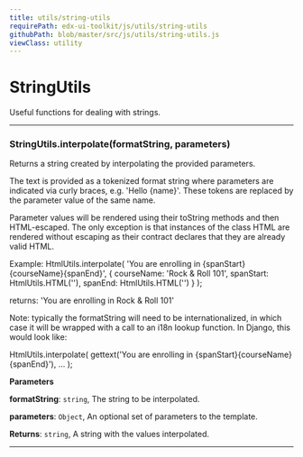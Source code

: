 ```yaml
---
title: utils/string-utils
requirePath: edx-ui-toolkit/js/utils/string-utils
githubPath: blob/master/src/js/utils/string-utils.js
viewClass: utility
---
```


# StringUtils

Useful functions for dealing with strings.



* * *

### StringUtils.interpolate(formatString, parameters) 

Returns a string created by interpolating the provided parameters.

The text is provided as a tokenized format string where parameters are
indicated via curly braces, e.g. 'Hello {name}'. These tokens are
replaced by the parameter value of the same name.

Parameter values will be rendered using their toString methods and then
HTML-escaped. The only exception is that instances of the class HTML
are rendered without escaping as their contract declares that they are
already valid HTML.

Example:
  HtmlUtils.interpolate(
      'You are enrolling in {spanStart}{courseName}{spanEnd}',
      {
          courseName: 'Rock & Roll 101',
          spanStart: HtmlUtils.HTML('<span class="course-title">'),
          spanEnd: HtmlUtils.HTML('</span>')
      }
  );

returns:
  'You are enrolling in <span class="course-title">Rock &amp; Roll 101</span>'

Note: typically the formatString will need to be internationalized, in which
case it will be wrapped with a call to an i18n lookup function. In Django,
this would look like:

  HtmlUtils.interpolate(
      gettext('You are enrolling in {spanStart}{courseName}{spanEnd}'),
      ...
  );

**Parameters**

**formatString**: `string`, The string to be interpolated.

**parameters**: `Object`, An optional set of parameters to the template.

**Returns**: `string`, A string with the values interpolated.



* * *










